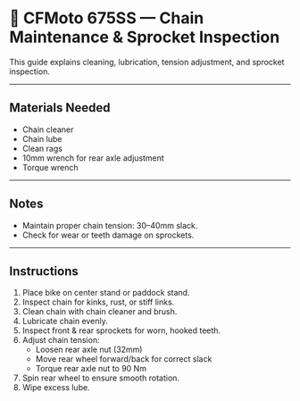 # 🔗 CFMoto 675SS — Chain Maintenance & Sprocket Inspection

This guide explains cleaning, lubrication, tension adjustment, and sprocket inspection.

---

## Materials Needed
- Chain cleaner
- Chain lube
- Clean rags
- 10mm wrench for rear axle adjustment
- Torque wrench

---

## Notes
- Maintain proper chain tension: 30–40mm slack.  
- Check for wear or teeth damage on sprockets.  

---

## Instructions

1. Place bike on center stand or paddock stand.  
2. Inspect chain for kinks, rust, or stiff links.  
3. Clean chain with chain cleaner and brush.  
4. Lubricate chain evenly.  
5. Inspect front & rear sprockets for worn, hooked teeth.  
6. Adjust chain tension:  
   - Loosen rear axle nut (32mm)  
   - Move rear wheel forward/back for correct slack  
   - Torque rear axle nut to 90 Nm  
7. Spin rear wheel to ensure smooth rotation.  
8. Wipe excess lube.
